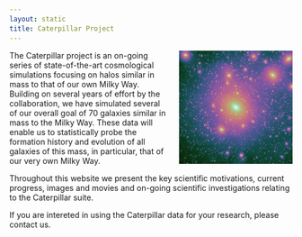 ```yaml
---
layout: static
title: Caterpillar Project
---
```


<img src="/assets/homepage/Cat1.png" alt="Caterpillar Project" style="float: right; width: 40%; margin-left: 4%; margin-bottom: 5px;">

The Caterpillar project is an on-going series of state-of-the-art cosmological simulations focusing on halos similar in mass to that of our own Milky Way. Building on several years of effort by the collaboration, we have simulated several of our overall goal of 70 galaxies similar in mass to the Milky Way. These data will enable us to statistically probe the formation history and evolution of all galaxies of this mass, in particular, that of our very own Milky Way.

Throughout this website we present the key scientific motivations, current progress, images and movies and on-going scientific investigations relating to the Caterpillar suite.

If you are intereted in using the Caterpillar data for your research, please contact us.